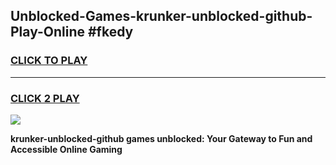 
## Unblocked-Games-krunker-unblocked-github-Play-Online #fkedy
<h3>
<a href="https://news.freeplayer.one?title=krunker-unblocked-github&ref=3">CLICK TO PLAY</a></h3>
<hr>

<h3>
<a href="https://news.freeplayer.one?title=krunker-unblocked-github&ref=3">CLICK 2 PLAY</a>
  
</h3>

<a href="https://news.freeplayer.one?title=krunker-unblocked-github&ref=3"><img src="https://clearcache.store/games.png"></a>


**krunker-unblocked-github games unblocked: Your Gateway to Fun and Accessible Online Gaming**
